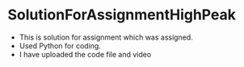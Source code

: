 # SolutionForAssignmentHighPeak
* This is solution for assignment which was assigned.
* Used Python for coding.
* I have uploaded the code file and video 
